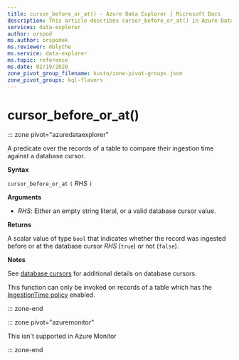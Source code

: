 ```yaml
---
title: cursor_before_or_at() - Azure Data Explorer | Microsoft Docs
description: This article describes cursor_before_or_at() in Azure Data Explorer.
services: data-explorer
author: orspod
ms.author: orspodek
ms.reviewer: mblythe
ms.service: data-explorer
ms.topic: reference
ms.date: 02/19/2020
zone_pivot_group_filename: kusto/zone-pivot-groups.json
zone_pivot_groups: kql-flavors
---
```

# cursor_before_or_at()

::: zone pivot="azuredataexplorer"

A predicate over the records of a table to compare their ingestion time
against a database cursor.

**Syntax**

`cursor_before_or_at` `(` *RHS* `)`

**Arguments**

* *RHS*: Either an empty string literal, or a valid database cursor value.

**Returns**

A scalar value of type `bool` that indicates whether the record was ingested
before or at the database cursor *RHS* (`true`) or not (`false`).

**Notes**

See [database cursors](../management/databasecursor.md) for additional
details on database cursors.

This function can only be invoked on records of a table which has the
[IngestionTime policy](../management/ingestiontimepolicy.md) enabled.

::: zone-end

::: zone pivot="azuremonitor"

This isn't supported in Azure Monitor

::: zone-end
